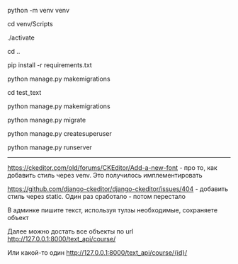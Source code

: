 python -m venv venv

cd venv/Scripts

./activate

cd ..

pip install -r requirements.txt

python manage.py makemigrations

cd test_text

python manage.py makemigrations

python manage.py migrate

python manage.py createsuperuser

python manage.py runserver

------------------------------------

https://ckeditor.com/old/forums/CKEditor/Add-a-new-font - про то, как добавить стиль через venv.
Это получилось имплементировать

https://github.com/django-ckeditor/django-ckeditor/issues/404 - добавить стиль через static.
Один раз сработало - потом перестало

В админке пишите текст, используя тулзы необходимые, сохраняете объект

Далее можно достать все объекты по url http://127.0.0.1:8000/text_api/course/

Или какой-то один http://127.0.0.1:8000/text_api/course/{id}/




